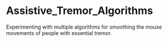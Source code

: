 # Assistive_Tremor_Algorithms
Experimenting with multiple algorithms for smoothing the mouse movements of people with essential tremor.
